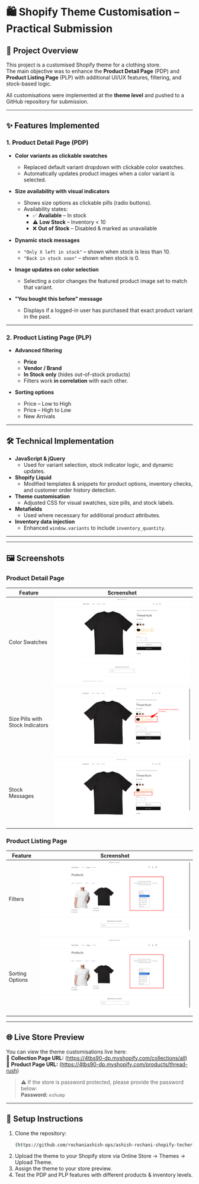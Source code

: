 # 🛍️ Shopify Theme Customisation – Practical Submission

## 📌 Project Overview
This project is a customised Shopify theme for a clothing store.  
The main objective was to enhance the **Product Detail Page** (PDP) and **Product Listing Page** (PLP) with additional UI/UX features, filtering, and stock-based logic.  

All customisations were implemented at the **theme level** and pushed to a GitHub repository for submission.

---

## ✨ Features Implemented

### **1. Product Detail Page (PDP)**
- **Color variants as clickable swatches**
  - Replaced default variant dropdown with clickable color swatches.
  - Automatically updates product images when a color variant is selected.
  
- **Size availability with visual indicators**
  - Shows size options as clickable pills (radio buttons).
  - Availability states:
    - ✅ **Available** – In stock
    - ⚠️ **Low Stock** – Inventory < 10
    - ❌ **Out of Stock** – Disabled & marked as unavailable

- **Dynamic stock messages**
  - `"Only X left in stock"` – shown when stock is less than 10.
  - `"Back in stock soon"` – shown when stock is 0.
  
- **Image updates on color selection**
  - Selecting a color changes the featured product image set to match that variant.

- **"You bought this before" message**
  - Displays if a logged-in user has purchased that exact product variant in the past.

---

### **2. Product Listing Page (PLP)**
- **Advanced filtering**
  - **Price**
  - **Vendor / Brand**
  - **In Stock only** (hides out-of-stock products)
  - Filters work **in correlation** with each other.

- **Sorting options**
  - Price – Low to High
  - Price – High to Low
  - New Arrivals

---

## 🛠️ Technical Implementation
- **JavaScript & jQuery**
  - Used for variant selection, stock indicator logic, and dynamic updates.
- **Shopify Liquid**
  - Modified templates & snippets for product options, inventory checks, and customer order history detection.
- **Theme customisation**
  - Adjusted CSS for visual swatches, size pills, and stock labels.
- **Metafields**
  - Used where necessary for additional product attributes.
- **Inventory data injection**
  - Enhanced `window.variants` to include `inventory_quantity`.

---


---

## 🖼️ Screenshots

### **Product Detail Page**
| Feature | Screenshot |
|---------|------------|
| Color Swatches | ![Color Swatches](screenshots/product-color-swatches.png) |
| Size Pills with Stock Indicators | ![Size Pills](screenshots/product-size-options-with-highlight-of-stock.png) |
| Stock Messages | ![Stock Message](screenshots/stock-status-message.png) |

### **Product Listing Page**
| Feature | Screenshot |
|---------|------------|
| Filters | ![Filters](screenshots/product-listing-page-sorting-options.png) |
| Sorting Options | ![Sorting](screenshots/product-listing-page-sorting-options.png) |

---

## 🌐 Live Store Preview
You can view the theme customisations live here:  
🔗 **Collection Page URL:** (https://4tbs90-dp.myshopify.com/collections/all)  
🔗 **Product Page URL:** (https://4tbs90-dp.myshopify.com/products/thread-rush)  

> ⚠️ If the store is password protected, please provide the password below:  
**Password:** `eshump`

---

## 🚀 Setup Instructions
1. Clone the repository:
   ```bash
   (https://github.com/rochaniashish-ops/ashish-rochani-shopify-techerudite-practical.git)
2. Upload the theme to your Shopify store via Online Store → Themes → Upload Theme.
3. Assign the theme to your store preview.
4. Test the PDP and PLP features with different products & inventory levels.
